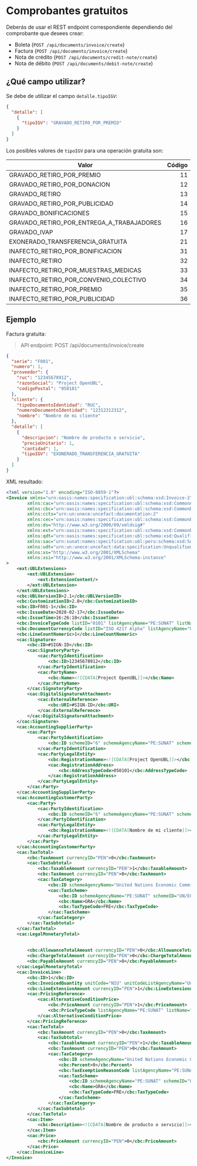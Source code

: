 # Comprobantes gratuitos
Deberás de usar el REST endpoint correspondiente dependiendo del comprobante que desees crear:

- Boleta (`POST /api/documents/invoice/create`)
- Factura (`POST /api/documents/invoice/create`)
- Nota de crédito (`POST /api/documents/credit-note/create`)
- Nota de débito (`POST /api/documents/debit-note/create`)

## ¿Qué campo utilizar? 
Se debe de utilizar el campo `detalle.tipoIGV`:

```json
{
  "detalle": [
    {
      "tipoIGV": "GRAVADO_RETIRO_POR_PREMIO"
    }
  ]
}
```

Los posibles valores de `tipoIGV` para una operación gratuita son:

| Valor                                 | Código |
| ----------------------------------------- | --:|
| GRAVADO_RETIRO_POR_PREMIO                 | 11 |
| GRAVADO_RETIRO_POR_DONACION               | 12 |
| GRAVADO_RETIRO                            | 13 |
| GRAVADO_RETIRO_POR_PUBLICIDAD             | 14 |
| GRAVADO_BONIFICACIONES                    | 15 |
| GRAVADO_RETIRO_POR_ENTREGA_A_TRABAJADORES | 16 |
| GRAVADO_IVAP                              | 17 |
| EXONERADO_TRANSFERENCIA_GRATUITA          | 21 |
| INAFECTO_RETIRO_POR_BONIFICACION          | 31 |
| INAFECTO_RETIRO                           | 32 |
| INAFECTO_RETIRO_POR_MUESTRAS_MEDICAS      | 33 |
| INAFECTO_RETIRO_POR_CONVENIO_COLECTIVO    | 34 |
| INAFECTO_RETIRO_POR_PREMIO                | 35 |
| INAFECTO_RETIRO_POR_PUBLICIDAD            | 36 |


## Ejemplo
Factura gratuita:

> API endpoint: POST /api/documents/invoice/create

```json
{
  "serie": "F001",
  "numero": 1,
  "proveedor": {
    "ruc": "12345678912",
    "razonSocial": "Project OpenUBL",
    "codigoPostal": "050101"
  },
  "cliente": {
    "tipoDocumentoIdentidad": "RUC",
    "numeroDocumentoIdentidad": "12312312312",
    "nombre": "Nombre de mi cliente"
  },
  "detalle": [
    {
      "descripcion": "Nombre de producto o servicio",
      "precioUnitario": 1,
      "cantidad": 1,
      "tipoIGV": "EXONERADO_TRANSFERENCIA_GRATUITA"
    }
  ]
}
```

XML resultado:

```xml
<?xml version="1.0" encoding="ISO-8859-1"?>
<Invoice xmlns="urn:oasis:names:specification:ubl:schema:xsd:Invoice-2"
        xmlns:cac="urn:oasis:names:specification:ubl:schema:xsd:CommonAggregateComponents-2"
        xmlns:cbc="urn:oasis:names:specification:ubl:schema:xsd:CommonBasicComponents-2"
        xmlns:ccts="urn:un:unece:uncefact:documentation:2"
        xmlns:cec="urn:oasis:names:specification:ubl:schema:xsd:CommonExtensionComponents-2"
        xmlns:ds="http://www.w3.org/2000/09/xmldsig#"
        xmlns:ext="urn:oasis:names:specification:ubl:schema:xsd:CommonExtensionComponents-2"
        xmlns:qdt="urn:oasis:names:specification:ubl:schema:xsd:QualifiedDatatypes-2"
        xmlns:sac="urn:sunat:names:specification:ubl:peru:schema:xsd:SunatAggregateComponents-1"
        xmlns:udt="urn:un:unece:uncefact:data:specification:UnqualifiedDataTypesSchemaModule:2"
        xmlns:xs="http://www.w3.org/2001/XMLSchema"
        xmlns:xsi="http://www.w3.org/2001/XMLSchema-instance"
>
    <ext:UBLExtensions>
        <ext:UBLExtension>
            <ext:ExtensionContent/>
        </ext:UBLExtension>
    </ext:UBLExtensions>
    <cbc:UBLVersionID>2.1</cbc:UBLVersionID>
    <cbc:CustomizationID>2.0</cbc:CustomizationID>
    <cbc:ID>F001-1</cbc:ID>
    <cbc:IssueDate>2020-02-17</cbc:IssueDate>
    <cbc:IssueTime>16:26:18</cbc:IssueTime>
    <cbc:InvoiceTypeCode listID="0101" listAgencyName="PE:SUNAT" listName="SUNAT:Identificador de Tipo de Documento" listURI="urn:pe:gob:sunat:cpe:see:gem:catalogos:catalogo01">01</cbc:InvoiceTypeCode>
    <cbc:DocumentCurrencyCode listID="ISO 4217 Alpha" listAgencyName="United Nations Economic Commission for Europe" listName="Currency">PEN</cbc:DocumentCurrencyCode>
    <cbc:LineCountNumeric>1</cbc:LineCountNumeric>
    <cac:Signature>
        <cbc:ID>#SIGN-ID</cbc:ID>
        <cac:SignatoryParty>
            <cac:PartyIdentification>
                <cbc:ID>12345678912</cbc:ID>
            </cac:PartyIdentification>
            <cac:PartyName>
                <cbc:Name><![CDATA[Project OpenUBL]]></cbc:Name>
            </cac:PartyName>
        </cac:SignatoryParty>
        <cac:DigitalSignatureAttachment>
            <cac:ExternalReference>
                <cbc:URI>#SIGN-ID</cbc:URI>
            </cac:ExternalReference>
        </cac:DigitalSignatureAttachment>
    </cac:Signature>
    <cac:AccountingSupplierParty>
        <cac:Party>
            <cac:PartyIdentification>
                <cbc:ID schemeID="6" schemeAgencyName="PE:SUNAT" schemeName="SUNAT:Identificador de Documento de Identidad" schemeURI="urn:pe:gob:sunat:cpe:see:gem:catalogos:catalogo06">12345678912</cbc:ID>
            </cac:PartyIdentification>
            <cac:PartyLegalEntity>
                <cbc:RegistrationName><![CDATA[Project OpenUBL]]></cbc:RegistrationName>
                <cac:RegistrationAddress>
                    <cbc:AddressTypeCode>050101</cbc:AddressTypeCode>
                </cac:RegistrationAddress>
            </cac:PartyLegalEntity>
        </cac:Party>
    </cac:AccountingSupplierParty>
    <cac:AccountingCustomerParty>
        <cac:Party>
            <cac:PartyIdentification>
                <cbc:ID schemeID="6" schemeAgencyName="PE:SUNAT" schemeName="SUNAT:Identificador de Documento de Identidad" schemeURI="urn:pe:gob:sunat:cpe:see:gem:catalogos:catalogo06">12312312312</cbc:ID>
            </cac:PartyIdentification>
            <cac:PartyLegalEntity>
                <cbc:RegistrationName><![CDATA[Nombre de mi cliente]]></cbc:RegistrationName>
            </cac:PartyLegalEntity>
        </cac:Party>
    </cac:AccountingCustomerParty>
    <cac:TaxTotal>
        <cbc:TaxAmount currencyID="PEN">0</cbc:TaxAmount>
        <cac:TaxSubtotal>
            <cbc:TaxableAmount currencyID="PEN">1</cbc:TaxableAmount>
            <cbc:TaxAmount currencyID="PEN">0</cbc:TaxAmount>
            <cac:TaxCategory>
                <cbc:ID schemeAgencyName="United Nations Economic Commission for Europe" schemeID="UN/ECE 5305" schemeName="Tax Category Identifie">S</cbc:ID>
                <cac:TaxScheme>
                    <cbc:ID schemeAgencyName="PE:SUNAT" schemeID="UN/ECE 5153" schemeName="Codigo de tributos">9996</cbc:ID>
                    <cbc:Name>GRA</cbc:Name>
                    <cbc:TaxTypeCode>FRE</cbc:TaxTypeCode>
                </cac:TaxScheme>
            </cac:TaxCategory>
        </cac:TaxSubtotal>
    </cac:TaxTotal>
    <cac:LegalMonetaryTotal>
        
        
        <cbc:AllowanceTotalAmount currencyID="PEN">0</cbc:AllowanceTotalAmount>
        <cbc:ChargeTotalAmount currencyID="PEN">0</cbc:ChargeTotalAmount>
        <cbc:PayableAmount currencyID="PEN">0</cbc:PayableAmount>
    </cac:LegalMonetaryTotal>
    <cac:InvoiceLine>
        <cbc:ID>1</cbc:ID>
        <cbc:InvoicedQuantity unitCode="NIU" unitCodeListAgencyName="United Nations Economic Commission for Europe" unitCodeListID="UN/ECE rec 20">1</cbc:InvoicedQuantity>
        <cbc:LineExtensionAmount currencyID="PEN">1</cbc:LineExtensionAmount>
        <cac:PricingReference>
            <cac:AlternativeConditionPrice>
                <cbc:PriceAmount currencyID="PEN">1</cbc:PriceAmount>
                <cbc:PriceTypeCode listAgencyName="PE:SUNAT" listName="SUNAT:Indicador de Tipo de Precio" listURI="urn:pe:gob:sunat:cpe:see:gem:catalogos:catalogo16">02</cbc:PriceTypeCode>
            </cac:AlternativeConditionPrice>
        </cac:PricingReference>
        <cac:TaxTotal>
            <cbc:TaxAmount currencyID="PEN">0</cbc:TaxAmount>
            <cac:TaxSubtotal>
                <cbc:TaxableAmount currencyID="PEN">1</cbc:TaxableAmount>
                <cbc:TaxAmount currencyID="PEN">0</cbc:TaxAmount>
                <cac:TaxCategory>
                    <cbc:ID schemeAgencyName="United Nations Economic Commission for Europe" schemeID="UN/ECE 5305" schemeName="Tax Category Identifier">S</cbc:ID>
                    <cbc:Percent>0</cbc:Percent>
                    <cbc:TaxExemptionReasonCode listAgencyName="PE:SUNAT" listName="SUNAT:Codigo de Tipo de Afectacion del IGV" listURI="urn:pe:gob:sunat:cpe:see:gem:catalogos:catalogo07">21</cbc:TaxExemptionReasonCode>
                    <cac:TaxScheme>
                        <cbc:ID schemeAgencyName="PE:SUNAT" schemeID="UN/ECE 5153" schemeName="Codigo de tributos">9996</cbc:ID>
                        <cbc:Name>GRA</cbc:Name>
                        <cbc:TaxTypeCode>FRE</cbc:TaxTypeCode>
                    </cac:TaxScheme>
                </cac:TaxCategory>
            </cac:TaxSubtotal>
        </cac:TaxTotal>
        <cac:Item>
            <cbc:Description><![CDATA[Nombre de producto o servicio]]></cbc:Description>
        </cac:Item>
        <cac:Price>
            <cbc:PriceAmount currencyID="PEN">0</cbc:PriceAmount>
        </cac:Price>
    </cac:InvoiceLine>
</Invoice>
```